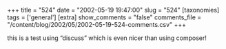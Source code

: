 +++
title = "524"
date = "2002-05-19 19:47:00"
slug = "524"
[taxonomies]
tags = ['general']
[extra]
show_comments = "false"
comments_file = "/content/blog/2002/05/2002-05-19-524-comments.csv"
+++

this is a test using “discuss” which is even nicer than using composer!
